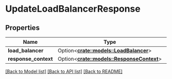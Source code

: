 # UpdateLoadBalancerResponse

## Properties

Name | Type | Description | Notes
------------ | ------------- | ------------- | -------------
**load_balancer** | Option<[**crate::models::LoadBalancer**](LoadBalancer.md)> |  | [optional]
**response_context** | Option<[**crate::models::ResponseContext**](ResponseContext.md)> |  | [optional]

[[Back to Model list]](../README.md#documentation-for-models) [[Back to API list]](../README.md#documentation-for-api-endpoints) [[Back to README]](../README.md)


